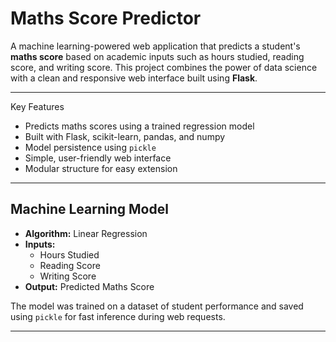 #  Maths Score Predictor

A machine learning-powered web application that predicts a student's **maths score** based on academic inputs such as hours studied, reading score, and writing score. This project combines the power of data science with a clean and responsive web interface built using **Flask**.

---

 Key Features

-  Predicts maths scores using a trained regression model
-  Built with Flask, scikit-learn, pandas, and numpy
-  Model persistence using `pickle`
-  Simple, user-friendly web interface
-  Modular structure for easy extension

---

##  Machine Learning Model

- **Algorithm:** Linear Regression
- **Inputs:** 
  - Hours Studied
  - Reading Score
  - Writing Score
- **Output:** Predicted Maths Score

The model was trained on a dataset of student performance and saved using `pickle` for fast inference during web requests.

---






